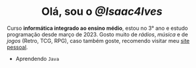 
<h1 align="center"> Olá, sou o <i>@Isaac4lves</i> </h1>

Curso **informática integrado ao ensino médio**, estou no 3° ano e estudo programação desde março de 2023. Gosto muito de *rádios*, *música* e de *jogos* (Retro, TCG, RPG), caso também goste, recomendo visitar meu <a href="https://altplustabb.vercel.app/" target="_blank">site pessoal</a>.
- Aprendendo `Java`


